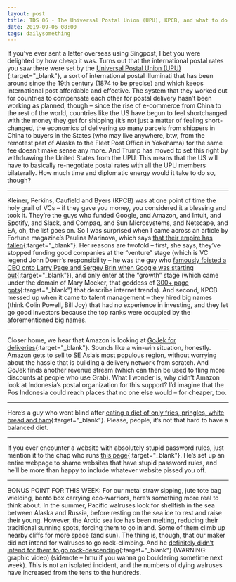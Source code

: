 ```yaml
---
layout: post
title: TDS 06 - The Universal Postal Union (UPU), KPCB, and what to do about websites with stupid password rules
date: 2019-09-06 08:00 
tags: dailysomething
---
```


If you’ve ever sent a letter overseas using Singpost, I bet you were delighted by how cheap it was. Turns out that the international postal rates you saw there were set by the [Universal Postal Union (UPU)](http://www.upu.int/en.html){:target="_blank"}, a sort of international postal illuminati that has been around since the 19th century (1874 to be precise) and which keeps international post affordable and effective. The system that they worked out for countries to compensate each other for postal delivery hasn’t been working as planned, though – since the rise of e-commerce from China to the rest of the world, countries like the US have begun to feel shortchanged with the money they get for shipping (it’s not just a matter of feeling short-changed, the economics of delivering so many parcels from shippers in China to buyers in the States (who may live anywhere, btw, from the remotest part of Alaska to the Fleet Post Office in Yokohama) for the same fee doesn’t make sense any more. And Trump has moved to set this right by withdrawing the United States from the UPU. This means that the US will have to basically re-negotiate postal rates with all the UPU members bilaterally. How much time and diplomatic energy would it take to do so, though?  

---------

Kleiner, Perkins, Caufield and Byers (KPCB) was at one point of time the holy grail of VCs – if they gave you money, you considered it a blessing and took it. They’re the guys who funded Google, and Amazon, and Intuit, and Spotify, and Slack, and Compaq, and Sun Microsystems, and Netscape, and EA, oh, the list goes on. So I was surprised when I came across an article by Fortune magazine’s Paulina Marinova, which says [that their empire has fallen](https://fortune.com/longform/kleiner-perkins-vc-fall/){:target="_blank"}.  Her reasons are twofold – first, she says, they’ve stopped funding good companies at the “venture” stage (which is VC legend John Doerr’s responsibility – he was the guy who [famously foisted a CEO onto Larry Page and Sergey Brin when Google was starting out]( https://www.kleinerperkins.com/case-studies/google/){:target="_blank"}), and only enter at the “growth” stage (which came under the domain of Mary Meeker, that goddess of [300+ page ppts](https://www.bondcap.com/pdf/Internet_Trends_2019.pdf){:target="_blank"} that describe internet trends). And second, KPCB messed up when it came to talent management – they hired big names (think Colin Powell, Bill Joy) that had no experience in investing, and they let go good investors because the top ranks were occupied by the aforementioned big names.   

--------------

Closer home, we hear that Amazon is looking at [GoJek for deliveries](https://www.wsj.com/articles/amazon-holds-talks-with-indonesian-ride-hailing-startup-gojek-11566990537){:target="_blank"}. Sounds like a win-win situation, honestly. Amazon gets to sell to SE Asia’s most populous region, without worrying about the hassle that is building a delivery network from scratch. And GoJek finds another revenue stream (which can then be used to fling more discounts at people who use Grab). What I wonder is, why didn’t Amazon look at Indonesia’s postal organization for this support? I’d imagine that the Pos Indonesia could reach places that no one else would – for cheaper, too.   

-------------

Here’s a guy who went blind after [eating a diet of only fries, pringles, white bread and ham](https://www.bbc.com/news/health-49551337){:target="_blank"}. Please, people, it’s not that hard to have a balanced diet.  

-----------------

If you ever encounter a website with absolutely stupid password rules, just mention it to the chap who runs [this page](https://github.com/dumb-password-rules/dumb-password-rules){:target="_blank"}. He’s set up an entire webpage to shame websites that have stupid password rules, and he’ll be more than happy to include whatever website pissed you off.  

-----------------

BONUS POINT FOR THIS WEEK: For our metal straw sipping, jute tote bag wielding, bento box carrying eco-warriors, here’s something more real to think about. In the summer, Pacific walruses look for shellfish in the sea between Alaska and Russia, before resting on the sea ice to rest and raise their young. However, the Arctic sea ice has been melting, reducing their traditional sunning spots, forcing them to go inland. Some of them climb up nearby cliffs for more space (and sun). The thing is, though, that our maker did not intend for walruses to go rock-climbing. And he [definitely didn’t intend for them to go rock-descending]( https://www.youtube.com/watch?v=qVJzQc9ELTE){:target="_blank"} (WARNING: graphic video) (sidenote – hmu if you wanna go bouldering sometime next week). This is not an isolated incident, and the numbers of dying walruses have increased from the tens to the hundreds.   
